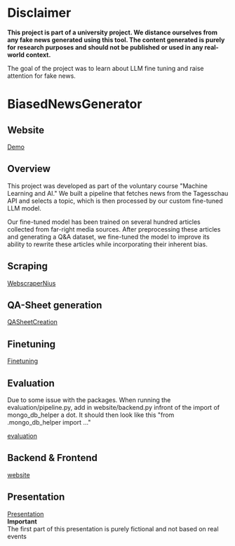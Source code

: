 # Disclaimer

**This project is part of a university project. We distance ourselves from any fake news generated using this tool. 
The content generated is purely for research purposes and should not be published or used in any real-world context.**

The goal of the project was to learn about LLM fine tuning and raise attention for fake news.

# BiasedNewsGenerator

## Website
[Demo](https://fakenewsgenerator.onrender.com/)

## Overview
This project was developed as part of the voluntary course "Machine Learning and AI." We built a pipeline that fetches news from the Tagesschau API and selects a topic, which is then processed by our custom fine-tuned LLM model.

Our fine-tuned model has been trained on several hundred articles collected from far-right media sources. After preprocessing these articles and generating a Q&A dataset, we fine-tuned the model to improve its ability to rewrite these articles while incorporating their inherent bias.

## Scraping

[WebscraperNius](https://github.com/paulKlarer/BiasedNewsGenerator/tree/main/WebscraperNius)

## QA-Sheet generation

[QASheetCreation](https://github.com/paulKlarer/BiasedNewsGenerator/tree/main/QASheetCreation)

## Finetuning

[Finetuning](https://github.com/paulKlarer/BiasedNewsGenerator/blob/modelFineTuningColab/nb/Llama3_(8B)-Ollama.ipynb)

## Evaluation
Due to some issue with the packages. When running the evaluation/pipeline.py, add in website/backend.py infront of the import of mongo_db_helper a dot. It should then look like this "from .mongo_db_helper import ..."

[evaluation](https://github.com/paulKlarer/BiasedNewsGenerator/tree/main/evaluation)

## Backend & Frontend

[website](https://github.com/paulKlarer/BiasedNewsGenerator/tree/main/website)

## Presentation
[Presentation](https://hsludwigshafen-my.sharepoint.com/:p:/g/personal/luag550_hwg-lu_de/EcGf6XJpxT5PowFc8WKG-4oBhbUtEb2m8yaN5U482COocQ?e=o69a5r)  
**Important**  
The first part of this presentation is purely fictional and not based on real events
